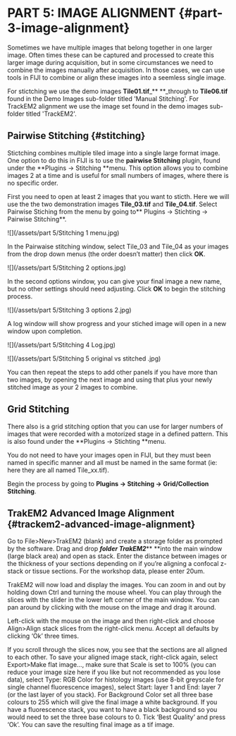 # PART 5: IMAGE ALIGNMENT {#part-3-image-alignment}

Sometimes we have multiple images that belong together in one larger image. Often times these can be captured and processed to create this larger image during acquisition, but in some circumstances we need to combine the images manually after acquisition. In those cases, we can use tools in FIJI to combine or align these images into a seemless single image.

For stictching we use the demo images **Tile01.tif**\_** **\_through to **Tile06.tif** found in the Demo Images sub-folder titled 'Manual Stitching'. For TrackEM2 alignment we use the image set found in the demo images sub-folder titled 'TrackEM2'.

## Pairwise Stitching {#stitching}

Stictching combines multiple tiled image into a single large format image. One option to do this in FIJI is to use the **pairwise Stitching** plugin, found under the  **Plugins -&gt; Stitching **menu. This option allows you to combine images 2 at a time and is useful for small numbers of images, where there is no specific order.

First you need to open at least 2 images that you want to sticth. Here we will use the the two demonstration images **Tile\_03.tif** and **Tile\_04.tif**. Select Pairwise Stiching from the menu by going to** Plugins -&gt; Stichting -&gt; Pairwise Stitching**.

![](/assets/part 5/Stitching 1 menu.jpg)

In the Pairwaise stitching window, select Tile\_03 and Tile\_04 as your images from the drop down menus \(the order doesn’t matter\) then click **OK**.

![](/assets/part 5/Stitching 2 options.jpg)

In the second options window, you can give your final image a new name, but no other settings should need adjusting. Click **OK** to begin the stitching process.

![](/assets/part 5/Stitching 3 options 2.jpg)

A log window will show progress and your stiched image will open in a new window upon completion.

![](/assets/part 5/Stitching 4 Log.jpg)

![](/assets/part 5/Stitching 5 original vs stitched .jpg)

You can then repeat the steps to add other panels if you have more than two images, by opening the next image and using that plus your newly stitched image as your 2 images to combine.

## Grid Stitching

There also is a grid stitching option that you can use for larger numbers of images that were recorded with a motorized stage in a defined pattern. This is also found under the  **Plugins -&gt; Stichting **menu.

You do not need to have your images open in FIJI, but they must been named in specific manner and all must be named in the same format \(ie: here they are all named Tile\_xx.tif\).

Begin the process by going to **Plugins -&gt; Stitching -&gt; Grid/Collection Stitching**.



## TrakEM2 Advanced Image Alignment {#trackem2-advanced-image-alignment}

Go to File&gt;New&gt;TrakEM2 \(blank\) and create a storage folder as prompted by the software. Drag and drop _**folder TrakEM2**_** **into the main window \(large black area\) and open as stack. Enter the distance between images or the thickness of your sections depending on if you’re aligning a confocal z-stack or tissue sections. For the workshop data, please enter 20um.

TrakEM2 will now load and display the images. You can zoom in and out by holding down Ctrl and turning the mouse wheel. You can play through the slices with the slider in the lower left corner of the main window. You can pan around by clicking with the mouse on the image and drag it around.

Left-click with the mouse on the image and then right-click and choose Align&gt;Align stack slices from the right-click menu. Accept all defaults by clicking ‘Ok’ three times.

If you scroll through the slices now, you see that the sections are all aligned to each other. To save your aligned image stack, right-click again, select Export&gt;Make flat image…, make sure that Scale is set to 100% \(you can reduce your image size here if you like but not recommended as you lose data\), select Type: RGB Color for histology images \(use 8-bit greyscale for single channel fluorescence images\), select Start: layer 1 and End: layer 7 \(or the last layer of you stack\). For Background Color set all three base colours to 255 which will give the final image a white background. If you have a fluorescence stack, you want to have a black background so you would need to set the three base colours to 0. Tick ‘Best Quality’ and press ‘Ok’. You can save the resulting final image as a tif image.

